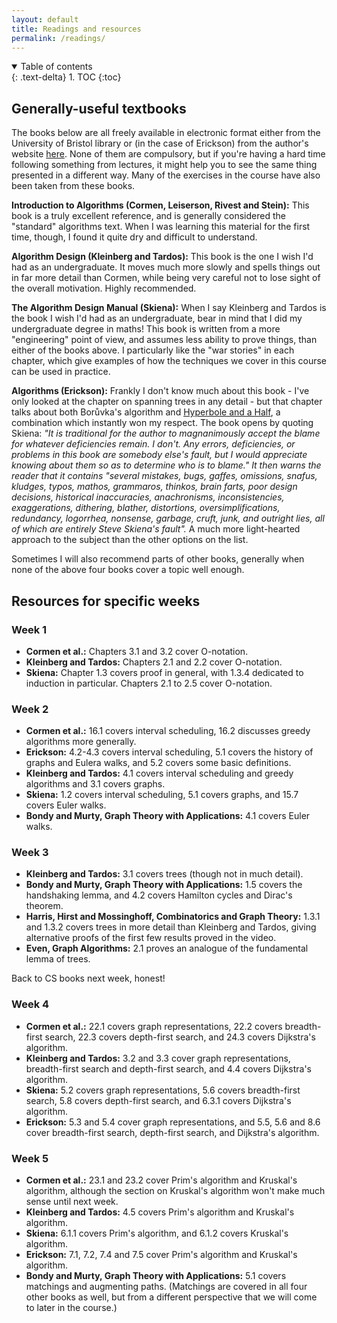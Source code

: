 ```yaml
---
layout: default
title: Readings and resources
permalink: /readings/
---
```


<details open markdown="block">
<summary>
Table of contents
</summary>
{: .text-delta}
1. TOC
{:toc}
</details>

## Generally-useful textbooks

The books below are all freely available in electronic format either from the University of Bristol library or (in the case of Erickson) from the author's website [here](https://jeffe.cs.illinois.edu/teaching/algorithms/). None of them are compulsory, but if you're having a hard time following something from lectures, it might help you to see the same thing presented in a different way. Many of the exercises in the course have also been taken from these books.

**Introduction to Algorithms (Cormen, Leiserson, Rivest and Stein):** This book is a truly excellent reference, and is generally considered the "standard" algorithms text. When I was learning this material for the first time, though, I found it quite dry and difficult to understand. 

**Algorithm Design (Kleinberg and Tardos):** This book is the one I wish I'd had as an undergraduate. It moves much more slowly and spells things out in far more detail than Cormen, while being very careful not to lose sight of the overall motivation. Highly recommended.

**The Algorithm Design Manual (Skiena):** When I say Kleinberg and Tardos is the book I wish I'd had as an undergraduate, bear in mind that I did my undergraduate degree in maths! This book is written from a more "engineering" point of view, and assumes less ability to prove things, than either of the books above. I particularly like the "war stories" in each chapter, which give examples of how the techniques we cover in this course can be used in practice.

**Algorithms (Erickson):** Frankly I don't know much about this book - I've only looked at the chapter on spanning trees in any detail - but that chapter talks about both Borůvka's algorithm and [Hyperbole and a Half](http://hyperboleandahalf.blogspot.com/2013/10/menace.html), a combination which instantly won my respect. The book opens by quoting Skiena: _"It is traditional for the author to magnanimously accept the blame for whatever deficiencies remain. I don't. Any errors, deficiencies, or problems in this book are somebody else's fault, but I would appreciate knowing about them so as to determine who is to blame." It then warns the reader that it contains "several mistakes, bugs, gaffes, omissions, snafus, kludges, typos, mathos, grammaros, thinkos, brain farts, poor design decisions, historical inaccuracies, anachronisms, inconsistencies, exaggerations, dithering, blather, distortions, oversimplifications, redundancy, logorrhea, nonsense, garbage, cruft, junk, and outright lies, all of which are entirely Steve Skiena's fault"._ A much more light-hearted approach to the subject than the other options on the list.

Sometimes I will also recommend parts of other books, generally when none of the above four books cover a topic well enough.

## Resources for specific weeks

### Week 1

* **Cormen et al.:** Chapters 3.1 and 3.2 cover O-notation.
* **Kleinberg and Tardos:** Chapters 2.1 and 2.2 cover O-notation.
* **Skiena:** Chapter 1.3 covers proof in general, with 1.3.4 dedicated to induction in particular. Chapters 2.1 to 2.5 cover O-notation.

### Week 2

* **Cormen et al.:** 16.1 covers interval scheduling, 16.2 discusses greedy algorithms more generally.
* **Erickson:** 4.2-4.3 covers interval scheduling, 5.1 covers the history of graphs and Eulera walks, and 5.2 covers some basic definitions.
* **Kleinberg and Tardos:** 4.1 covers interval scheduling and greedy algorithms and 3.1 covers graphs.
* **Skiena:** 1.2 covers interval scheduling, 5.1 covers graphs, and 15.7 covers Euler walks.
* **Bondy and Murty, Graph Theory with Applications:** 4.1 covers Euler walks.

### Week 3

* **Kleinberg and Tardos:** 3.1 covers trees (though not in much detail).
* **Bondy and Murty, Graph Theory with Applications:** 1.5 covers the handshaking lemma, and 4.2 covers Hamilton cycles and Dirac's theorem.
* **Harris, Hirst and Mossinghoff, Combinatorics and Graph Theory:** 1.3.1 and 1.3.2 covers trees in more detail than Kleinberg and Tardos, giving alternative proofs of the first few results proved in the video.
* **Even, Graph Algorithms:** 2.1 proves an analogue of the fundamental lemma of trees.

Back to CS books next week, honest!

### Week 4

* **Cormen et al.:** 22.1 covers graph representations, 22.2 covers breadth-first search, 22.3 covers depth-first search, and 24.3 covers Dijkstra's algorithm.
* **Kleinberg and Tardos:** 3.2 and 3.3 cover graph representations, breadth-first search and depth-first search, and 4.4 covers Dijkstra's algorithm.
* **Skiena:** 5.2 covers graph representations, 5.6 covers breadth-first search, 5.8 covers depth-first search, and 6.3.1 covers Dijkstra's algorithm.
* **Erickson:** 5.3 and 5.4 cover graph representations, and 5.5, 5.6 and 8.6 cover breadth-first search, depth-first search, and Dijkstra's algorithm.

### Week 5

* **Cormen et al.:** 23.1 and 23.2 cover Prim's algorithm and Kruskal's algorithm, although the section on Kruskal's algorithm won't make much sense until next week.
* **Kleinberg and Tardos:** 4.5 covers Prim's algorithm and Kruskal's algorithm.
* **Skiena:** 6.1.1 covers Prim's algorithm, and 6.1.2 covers Kruskal's algorithm.
* **Erickson:** 7.1, 7.2, 7.4 and 7.5 cover Prim's algorithm and Kruskal's algorithm.
* **Bondy and Murty, Graph Theory with Applications:** 5.1 covers matchings and augmenting paths. (Matchings are covered in all four other books as well, but from a different perspective that we will come to later in the course.)